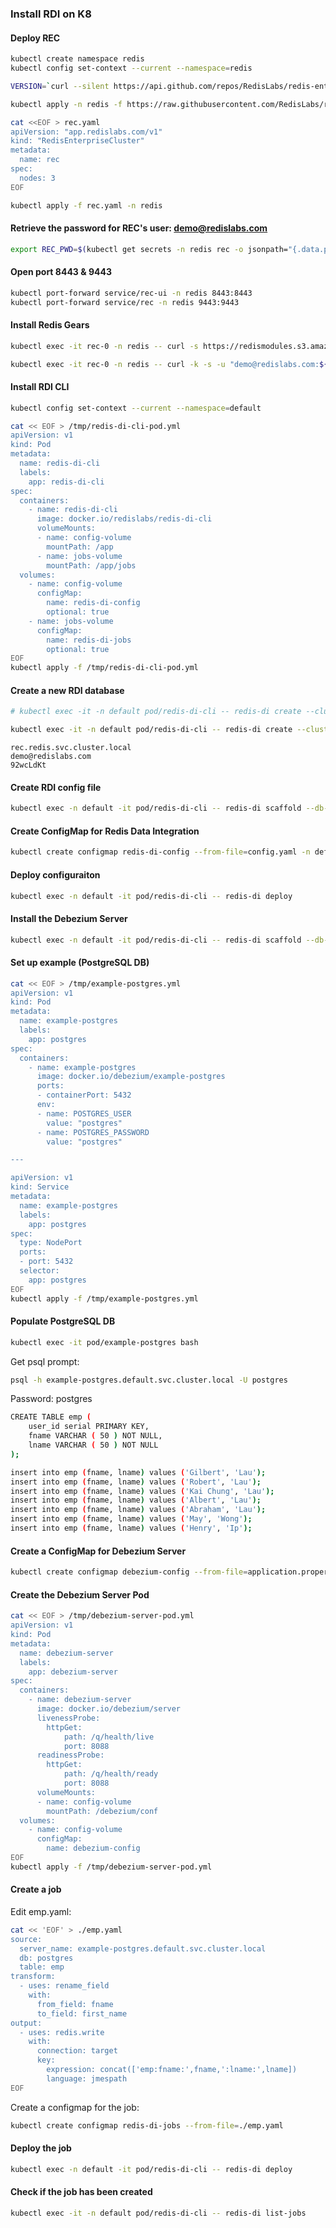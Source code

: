 ### Install RDI on K8

#### Deploy REC
```bash
kubectl create namespace redis
kubectl config set-context --current --namespace=redis

VERSION=`curl --silent https://api.github.com/repos/RedisLabs/redis-enterprise-k8s-docs/releases/latest | grep tag_name | awk -F'"' '{print $4}'`

kubectl apply -n redis -f https://raw.githubusercontent.com/RedisLabs/redis-enterprise-k8s-docs/$VERSION/bundle.yaml
```
```bash
cat <<EOF > rec.yaml
apiVersion: "app.redislabs.com/v1"
kind: "RedisEnterpriseCluster"
metadata:
  name: rec
spec:
  nodes: 3
EOF

kubectl apply -f rec.yaml -n redis 
```


#### Retrieve the password for REC's user: demo@redislabs.com
```bash
export REC_PWD=$(kubectl get secrets -n redis rec -o jsonpath="{.data.password}" | base64 --decode)
```


#### Open port 8443 & 9443
```bash
kubectl port-forward service/rec-ui -n redis 8443:8443
kubectl port-forward service/rec -n redis 9443:9443
```

          
#### Install Redis Gears
```bash
kubectl exec -it rec-0 -n redis -- curl -s https://redismodules.s3.amazonaws.com/redisgears/redisgears_python.Linux-ubuntu18.04-x86_64.1.2.6.zip -o /tmp/redis-gears.zip

kubectl exec -it rec-0 -n redis -- curl -k -s -u "demo@redislabs.com:${REC_PWD}" -F "module=@/tmp/redis-gears.zip" https://localhost:9443/v2/modules
```


#### Install RDI CLI
```bash
kubectl config set-context --current --namespace=default

cat << EOF > /tmp/redis-di-cli-pod.yml
apiVersion: v1
kind: Pod
metadata:
  name: redis-di-cli
  labels:
    app: redis-di-cli
spec:
  containers:
    - name: redis-di-cli
      image: docker.io/redislabs/redis-di-cli
      volumeMounts:
      - name: config-volume
        mountPath: /app
      - name: jobs-volume
        mountPath: /app/jobs
  volumes:
    - name: config-volume
      configMap:
        name: redis-di-config
        optional: true
    - name: jobs-volume
      configMap:
        name: redis-di-jobs
        optional: true
EOF
kubectl apply -f /tmp/redis-di-cli-pod.yml
```


#### Create a new RDI database
```bash
# kubectl exec -it -n default pod/redis-di-cli -- redis-di create --cluster-host localhost --no-configure

kubectl exec -it -n default pod/redis-di-cli -- redis-di create --cluster-host localhost 
```

    

```
rec.redis.svc.cluster.local
demo@redislabs.com
92wcLdKt

```


#### Create RDI config file
```bash
kubectl exec -n default -it pod/redis-di-cli -- redis-di scaffold --db-type postgresql --preview config.yaml > config.yaml
```


#### Create ConfigMap for Redis Data Integration
```bash
kubectl create configmap redis-di-config --from-file=config.yaml -n default
```


#### Deploy configuraiton
```bash
kubectl exec -n default -it pod/redis-di-cli -- redis-di deploy
```


#### Install the Debezium Server
```bash
kubectl exec -n default -it pod/redis-di-cli -- redis-di scaffold --db-type postgresql --preview debezium/application.properties > application.properties
```


#### Set up example (PostgreSQL DB)
```bash
cat << EOF > /tmp/example-postgres.yml
apiVersion: v1
kind: Pod
metadata:
  name: example-postgres
  labels:
    app: postgres
spec:
  containers:
    - name: example-postgres
      image: docker.io/debezium/example-postgres
      ports:
      - containerPort: 5432
      env:
      - name: POSTGRES_USER
        value: "postgres"
      - name: POSTGRES_PASSWORD
        value: "postgres"

---

apiVersion: v1
kind: Service
metadata:
  name: example-postgres
  labels:
    app: postgres
spec:
  type: NodePort
  ports:
  - port: 5432
  selector:
    app: postgres
EOF
kubectl apply -f /tmp/example-postgres.yml
```


#### Populate PostgreSQL DB
```bash
kubectl exec -it pod/example-postgres bash
```
Get psql prompt:
```bash
psql -h example-postgres.default.svc.cluster.local -U postgres
```    
Password: postgres
```bash
CREATE TABLE emp (
	user_id serial PRIMARY KEY,
	fname VARCHAR ( 50 ) NOT NULL,
	lname VARCHAR ( 50 ) NOT NULL
);

insert into emp (fname, lname) values ('Gilbert', 'Lau');
insert into emp (fname, lname) values ('Robert', 'Lau');
insert into emp (fname, lname) values ('Kai Chung', 'Lau');
insert into emp (fname, lname) values ('Albert', 'Lau');
insert into emp (fname, lname) values ('Abraham', 'Lau');
insert into emp (fname, lname) values ('May', 'Wong');
insert into emp (fname, lname) values ('Henry', 'Ip');
```




#### Create a ConfigMap for Debezium Server
```bash
kubectl create configmap debezium-config --from-file=application.properties
```


#### Create the Debezium Server Pod
```bash
cat << EOF > /tmp/debezium-server-pod.yml
apiVersion: v1
kind: Pod
metadata:
  name: debezium-server
  labels:
    app: debezium-server
spec:
  containers:
    - name: debezium-server
      image: docker.io/debezium/server
      livenessProbe:
        httpGet:
            path: /q/health/live
            port: 8088
      readinessProbe:
        httpGet:
            path: /q/health/ready
            port: 8088
      volumeMounts:
      - name: config-volume
        mountPath: /debezium/conf
  volumes:
    - name: config-volume
      configMap:
        name: debezium-config
EOF
kubectl apply -f /tmp/debezium-server-pod.yml
```

#### Create a job
Edit emp.yaml:
```bash
cat << 'EOF' > ./emp.yaml
source:
  server_name: example-postgres.default.svc.cluster.local
  db: postgres
  table: emp
transform:
  - uses: rename_field
    with:
      from_field: fname
      to_field: first_name
output:
  - uses: redis.write
    with:
      connection: target
      key:
        expression: concat(['emp:fname:',fname,':lname:',lname])
        language: jmespath
EOF
```
Create a configmap for the job:
```bash
kubectl create configmap redis-di-jobs --from-file=./emp.yaml
```

#### Deploy the job
```bash
kubectl exec -n default -it pod/redis-di-cli -- redis-di deploy
```

#### Check if the job has been created
```bash
kubectl exec -it -n default pod/redis-di-cli -- redis-di list-jobs
```

